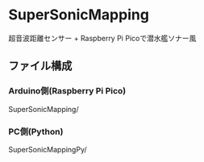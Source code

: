 # SuperSonicMapping
超音波距離センサー + Raspberry Pi Picoで潜水艦ソナー風

## ファイル構成

### Arduino側(Raspberry Pi Pico)
  SuperSonicMapping/

### PC側(Python)
  SuperSonicMappingPy/

